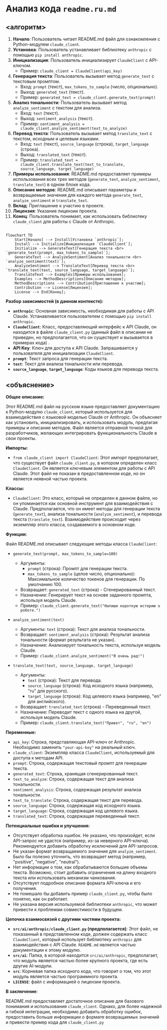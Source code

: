 # Анализ кода `readme.ru.md`

## <алгоритм>

1.  **Начало**: Пользователь читает README.md файл для ознакомления с Python-модулем `claude_client`.
2.  **Установка**: Пользователь устанавливает библиотеку `anthropic` с помощью `pip install anthropic`.
3.  **Инициализация**: Пользователь инициализирует `ClaudeClient` с API-ключом.
    *   Пример: `claude_client = ClaudeClient(api_key)`
4.  **Генерация текста**: Пользователь вызывает метод `generate_text` с текстовым промптом.
    *   Вход: `prompt` (текст), `max_tokens_to_sample` (число, опционально).
    *   Выход: `generated_text` (текст).
    *   Пример: `generated_text = claude_client.generate_text(prompt)`
5.  **Анализ тональности**: Пользователь вызывает метод `analyze_sentiment` с текстом для анализа.
    *   Вход: `text` (текст).
    *   Выход: `sentiment_analysis` (текст).
    *   Пример: `sentiment_analysis = claude_client.analyze_sentiment(text_to_analyze)`
6.  **Перевод текста**: Пользователь вызывает метод `translate_text` с текстом, исходным и целевым языками.
    *   Вход: `text` (текст), `source_language` (строка), `target_language` (строка).
    *   Выход: `translated_text` (текст).
    *   Пример: `translated_text = claude_client.translate_text(text_to_translate, source_language, target_language)`
7.  **Примеры использования**: README.md предоставляет примеры использования всех трех методов (`generate_text`, `analyze_sentiment`, `translate_text`) в одном блоке кода.
8.  **Описание методов**: README.md описывает параметры и возвращаемые значения для каждого метода `generate_text`, `analyze_sentiment` и `translate_text`.
9.  **Вклад**: Приглашение к участию в проекте.
10. **Лицензия**: Указание лицензии проекта.
11. **Конец**: Пользователь понимает, как использовать библиотеку `claude_client` для работы с Claude от Anthropic.

## <mermaid>

```mermaid
flowchart TD
    Start[Начало] --> Install[Установка `anthropic`];
    Install --> Initialize[Инициализация `ClaudeClient`];
    Initialize --> GenerateText[Генерация текста <br> `generate_text(prompt, max_tokens_to_sample)`];
    GenerateText --> AnalyzeSentiment[Анализ тональности <br> `analyze_sentiment(text)`];
    AnalyzeSentiment --> TranslateText[Перевод текста <br> `translate_text(text, source_language, target_language)`];
    TranslateText --> Examples[Примеры использования];
    Examples --> MethodDescriptions[Описание методов];
    MethodDescriptions --> Contribution[Приглашение к участию];
    Contribution --> License[Лицензия];
    License --> End[Конец];
```

**Разбор зависимостей (в данном контексте):**

*   **`anthropic`**: Основная зависимость, необходимая для работы с API Claude. Устанавливается пользователем с помощью `pip install anthropic`.
*   **`ClaudeClient`**: Класс, предоставляющий интерфейс к API Claude, он находится в файле `claude_client.py` (данный файл в описании не приведен, но предполагается, что он существует и вызывается в примерах кода) .
*   **API Key**: Ключ для доступа к API Claude. Запрашивается у пользователя для инициализации `ClaudeClient`.
*   **`prompt`**: Текст запроса для генерации текста.
*   **`text`**: Текст для анализа тональности или перевода.
*   **`source_language`**, **`target_language`**: Коды языков для перевода текста.

## <объяснение>

**Общее описание:**

Этот README.md файл на русском языке предоставляет документацию к Python-модулю `claude_client`, который используется для взаимодействия с языковой моделью Claude от Anthropic. Он объясняет как установить, инициализировать, и использовать модуль, предлагая примеры и описание методов. Файл является отправной точкой для разработчиков, желающих интегрировать функциональность Claude в свои проекты.

**Импорты:**

*   `from claude_client import ClaudeClient`: Этот импорт предполагает, что существует файл `claude_client.py`, в котором определен класс `ClaudeClient`. Он является ключевым элементом для работы с API Claude. Этот файл не показан в предоставленном коде, но он является неявной частью проекта.

**Классы:**

*   `ClaudeClient`: Это класс, который не определен в данном файле, но он упоминается как основной инструмент для взаимодействия с Claude. Предполагается, что он имеет методы для генерации текста (`generate_text`), анализа тональности (`analyze_sentiment`), и перевода текста (`translate_text`). Взаимодействие происходит через экземпляр этого класса, создаваемого в основном коде.

**Функции:**

Файл README.md описывает следующие методы класса `ClaudeClient`:

*   `generate_text(prompt, max_tokens_to_sample=100)`
    *   Аргументы:
        *   `prompt` (строка): Промпт для генерации текста.
        *   `max_tokens_to_sample` (целое число, опционально): Максимальное количество токенов для генерации. По умолчанию 100.
    *   Возвращает: `generated_text` (строка) - Сгенерированный текст.
    *   Назначение: Генерирует текст на основе заданного промпта, используя модель Claude.
    *   Пример: `claude_client.generate_text("Напиши короткую историю о роботе.")`

*   `analyze_sentiment(text)`
    *   Аргументы: `text` (строка): Текст для анализа тональности.
    *   Возвращает: `sentiment_analysis` (строка): Результат анализа тональности (формат результата не указан).
    *   Назначение: Анализирует тональность текста, используя модель Claude.
    *   Пример: `claude_client.analyze_sentiment("Я очень рад!")`

*   `translate_text(text, source_language, target_language)`
    *   Аргументы:
        *   `text` (строка): Текст для перевода.
        *   `source_language` (строка): Код исходного языка (например, "ru" для русского).
        *   `target_language` (строка): Код целевого языка (например, "en" для английского).
    *   Возвращает: `translated_text` (строка) - Переведенный текст.
    *   Назначение: Переводит текст с одного языка на другой, используя модель Claude.
    *   Пример: `claude_client.translate_text("Привет", "ru", "en")`

**Переменные:**

*   `api_key`: Строка, представляющая API-ключ от Anthropic. Необходимо заменить `"your-api-key"` на реальный ключ.
*   `claude_client`: Экземпляр класса `ClaudeClient`, используемый для доступа к методам API.
*   `prompt`: Строка, содержащая текстовый промпт для генерации текста.
*   `generated_text`: Строка, хранящая сгенерированный текст.
*   `text_to_analyze`: Строка, содержащая текст для анализа тональности.
*   `sentiment_analysis`: Строка, содержащая результат анализа тональности.
*   `text_to_translate`: Строка, содержащая текст для перевода.
*   `source_language`: Строка, содержащая код исходного языка.
*   `target_language`: Строка, содержащая код целевого языка.
*   `translated_text`: Строка, содержащая переведенный текст.

**Потенциальные ошибки и улучшения:**

*   Отсутствует обработка ошибок. Не указано, что произойдет, если API-запрос не удастся (например, из-за неверного API-ключа). Рекомендуется добавить обработку исключений для API-запросов.
*   Не указан формат возвращаемого значения для `analyze_sentiment`. Было бы полезно уточнить, что возвращает метод (например, "positive", "negative", "neutral").
*   Нет информации о том, как обрабатываются большие объемы текста. Возможно, стоит добавить ограничения на длину входного текста или использовать механизм чанкования.
*   Отсутствует подробное описание формата API-ключа и его получения.
*   Не помешало бы добавить пример `claude_client.py`, чтобы было понятно, как он работает.
*   Не указана версия используемой библиотеки `anthropic`, что может привести к проблемам совместимости в будущем.

**Цепочка взаимосвязей с другими частями проекта:**

*   **`src/ai/anthropic/claude_client.py` (предполагается)**: Этот файл, не показанный в представленном коде, должен содержать класс `ClaudeClient`, который использует библиотеку `anthropic` для взаимодействия с API Claude. `README.md` является частью документации к этому модулю.
*   **`src/ai`**: Папка, в которой находится `src/ai/anthropic`, предполагает, что модуль является частью более крупного проекта, где есть другие AI-модули.
*   **`src`**: Корневая папка исходного кода, что говорит о том, что этот модуль является частью программного проекта.
*   **`LICENSE`**: файл с информацией о лицензии проекта.

**В заключение**:

README.md предоставляет достаточное описание для базового понимания и использования `claude_client`. Однако, для более надежной и гибкой интеграции, необходимо добавить обработку ошибок, предоставить больше информации о формате возвращаемых значений и привести пример кода для `claude_client.py`